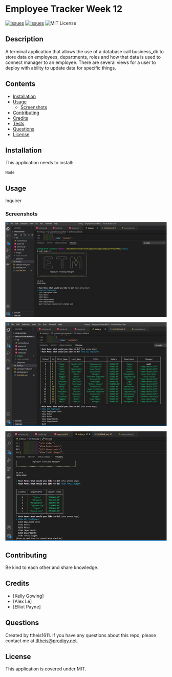# Employee Tracker Week 12
[![Issues](https://img.shields.io/github/issues/ttheis1611/EmployeeTrackerWK12)](https://github.com/ttheis1611/EmployeeTrackerWK12/issues) [![Issues](https://img.shields.io/github/contributors/ttheis1611/EmployeeTrackerWK12)](https://github.com/ttheis1611/EmployeeTrackerWK12/graphs/contributors) ![MIT License](https://img.shields.io/badge/license-MIT-blue)


## Description
A terminal application that allows the use of a database call business_db to store data on employees, departments, roles and how that data is used to connect manager to an employee. There are several views for a user to deploy with ability to update data for specific things.

## Contents
* [Installation](#installation)
* [Usage](#usage)
   * [Screenshots](#screenshots)
* [Contributing](#contributing)
* [Credits](#credits)
* [Tests](#tests)
* [Questions](#questions)
* [License](#license)


## Installation
This application needs to install: 
```
Node
```
  
## Usage
Inquirer
  
### Screenshots
![Main Menu](./images/ETM-MainMenu.jpg)
 
![Employee view](./images/ETM-EmployeeView.jpg)
 
![Total Budget](./images/ETM-TotalBudget.jpg)
 


## Contributing
Be kind to each other and share knowledge.
  
## Credits
* [Kelly Gowing]
* [Alex Le]
* [Elliot Payne]

  
## Questions
Created by ttheis1611. 
      If you have any questions about this repo, please contact me at tltheis@prodigy.net.
  
## License
This application is covered under MIT.